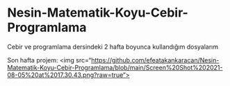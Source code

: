 # Nesin-Matematik-Koyu-Cebir-Programlama
Cebir ve programlama dersindeki 2 hafta boyunca kullandığım dosyalarım

Son hafta projem:
<img src=“https://github.com/efeatakankaracan/Nesin-Matematik-Koyu-Cebir-Programlama/blob/main/Screen%20Shot%202021-08-05%20at%2017.30.43.png?raw=true”>
